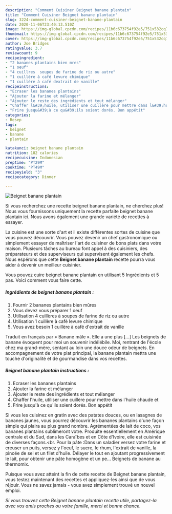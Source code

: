 ```yaml
---
description: "Comment Cuisiner Beignet banane plantain"
title: "Comment Cuisiner Beignet banane plantain"
slug: 3224-comment-cuisiner-beignet-banane-plantain
date: 2020-11-06T23:40:13.510Z
image: https://img-global.cpcdn.com/recipes/11b6c673754f92e5/751x532cq70/beignet-banane-plantain-photo-principale-de-la-recette.jpg
thumbnail: https://img-global.cpcdn.com/recipes/11b6c673754f92e5/751x532cq70/beignet-banane-plantain-photo-principale-de-la-recette.jpg
cover: https://img-global.cpcdn.com/recipes/11b6c673754f92e5/751x532cq70/beignet-banane-plantain-photo-principale-de-la-recette.jpg
author: Joe Bridges
ratingvalue: 3.7
reviewcount: 9
recipeingredient:
- "2 bananes plantains bien mres"
- "1 oeuf"
- "4 cuillres  soupes de farine de riz ou autre"
- "1 cuillère à café levure chimique"
- "1 cuillère à café dextrait de vanille"
recipeinstructions:
- "Ecraser les bananes plantains"
- "Ajouter la farine et mélanger"
- "Ajouter le reste des ingrédients et tout mélanger"
- "Chaffer l&#39;huile, utiliser une cuillère pour mettre dans l&#39;huile chaude et"
- "Frire jusqu&#39;à ce qu&#39;ils soient dorés. Bon appétit"
categories:
- Resep
tags:
- beignet
- banane
- plantain

katakunci: beignet banane plantain 
nutrition: 182 calories
recipecuisine: Indonesian
preptime: "PT29M"
cooktime: "PT49M"
recipeyield: "3"
recipecategory: Dinner

---
```



![Beignet banane plantain](https://img-global.cpcdn.com/recipes/11b6c673754f92e5/751x532cq70/beignet-banane-plantain-photo-principale-de-la-recette.jpg)

Si vous recherchez une recette beignet banane plantain, ne cherchez plus! Nous vous fournissons uniquement la recette parfaite beignet banane plantain ici. Nous avons également une grande variété de recettes à essayer.

La cuisine est une sorte d'art et il existe différentes sortes de cuisine que vous pouvez découvrir. Vous pouvez devenir un chef gastronomique ou simplement essayer de maîtriser l'art de cuisiner de bons plats dans votre maison. Plusieurs tâches au bureau font appel à des cuisiniers, des préparateurs et des superviseurs qui supervisent également les chefs. Nous espérons que cette <strong> Beignet banane plantain </strong> recette pourra vous aider à devenir un meilleur cuisinier.

<!--inarticleads1-->

Vous pouvez cuire beignet banane plantain en utilisant 5 Ingrédients et 5 pas. Voici comment vous faire cette.

##### Ingrédients de beignet banane plantain :

1. Fournir 2 bananes plantains bien mûres
1. Vous devez vous préparer 1 oeuf
1. Utilisation 4 cuillères à soupes de farine de riz ou autre
1. Utilisation 1 cuillère à café levure chimique
1. Vous avez besoin 1 cuillère à café d&#39;extrait de vanille


Traduit en français par » Banane mâle ». Elle a une plus […] Les beignets de banane évoquent pour moi un souvenir indélébile. Moi, rentrant de l&#39;école chez ma grand-mère, sentant au loin une douce odeur de beignets. En accompagnement de votre plat principal, la banane plantain mettra une touche d&#39;originalité et de gourmandise dans vos recettes. 

<!--inarticleads2-->

##### Beignet banane plantain instructions :

1. Ecraser les bananes plantains
1. Ajouter la farine et mélanger
1. Ajouter le reste des ingrédients et tout mélanger
1. Chaffer l&#39;huile, utiliser une cuillère pour mettre dans l&#39;huile chaude et
1. Frire jusqu&#39;à ce qu&#39;ils soient dorés. Bon appétit


Si vous les cuisinez en gratin avec des patates douces, ou en lasagnes de bananes jaunes, vous pourrez découvrir les bananes plantains d&#39;une façon simple qui plaira au plus grand nombre. Agrémentées de lait de coco, vos bananes plantains sublimeront votre. Produite essentiellement en Amérique centrale et du Sud, dans les Caraïbes et en Côte d&#39;Ivoire, elle est cuisinée de diverses façons.&lt;br. Pour la pâte :Dans un saladier versez votre farine et creuser un puits, versez y l&#39;oeuf, le sucre, le rhum, l&#39;extrait de vanille, la pincée de sel et un filet d&#39;huile. Délayer le tout en ajoutant progressivement le lait, pour obtenir une pâte homogène et un pe… Beignets de banane au thermomix. 

<!--inarticleads1-->

<p>
Puisque vous avez atteint la fin de cette recette de Beignet banane plantain, vous testez maintenant des recettes et appliquez-les ainsi que de vous réjouir. Vous ne savez jamais - vous avez simplement trouvé un nouvel emploi.
</p>

<p>
<i>Si vous trouvez cette Beignet banane plantain recette utile, partagez-la avec vos amis proches ou votre famille, merci et bonne chance.</i>
</p>
